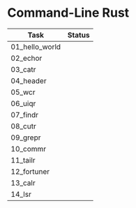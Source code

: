 # Command-Line Rust

| Task | Status |
|------|--------|
| 01_hello_world | |
| 02_echor | |
| 03_catr | |
| 04_header | |
| 05_wcr | |
| 06_uiqr | |
| 07_findr | |
| 08_cutr | |
| 09_grepr | |
| 10_commr | |
| 11_tailr | |
| 12_fortuner | |
| 13_calr | |
| 14_lsr | |